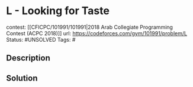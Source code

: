 # L - Looking for Taste

contest: [[CFICPC/101991/101991|2018 Arab Collegiate Programming Contest (ACPC 2018)]]
url: https://codeforces.com/gym/101991/problem/L
Status: #UNSOLVED
Tags: #

## Description

## Solution

